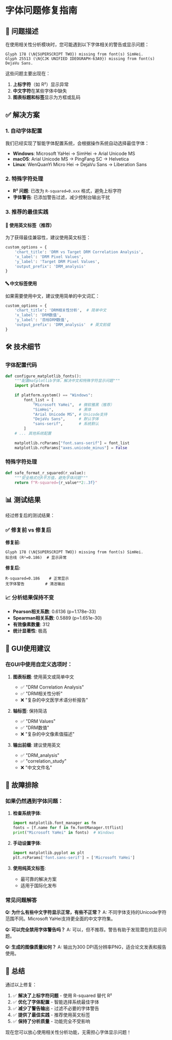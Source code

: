 # 字体问题修复指南

## 🎯 问题描述

在使用相关性分析模块时，您可能遇到以下字体相关的警告或显示问题：

```
Glyph 178 (\N{SUPERSCRIPT TWO}) missing from font(s) SimHei.
Glyph 25513 (\N{CJK UNIFIED IDEOGRAPH-63A9}) missing from font(s) DejaVu Sans.
```

这些问题主要出现在：
1. **上标字符**（如 R²）显示异常
2. **中文字符**在某些字体中缺失
3. **图表标题和标签**显示为方框或乱码

## ✅ 解决方案

### 1. **自动字体配置**

我们已经实现了智能字体配置系统，会根据操作系统自动选择最佳字体：

- **Windows**: Microsoft YaHei → SimHei → Arial Unicode MS
- **macOS**: Arial Unicode MS → PingFang SC → Helvetica  
- **Linux**: WenQuanYi Micro Hei → DejaVu Sans → Liberation Sans

### 2. **特殊字符处理**

- **R² 问题**: 已改为 `R-squared=0.xxx` 格式，避免上标字符
- **字体警告**: 已添加警告过滤，减少控制台输出干扰

### 3. **推荐的最佳实践**

#### 🌟 **使用英文标签（推荐）**

为了获得最佳兼容性，建议使用英文标签：

```python
custom_options = {
    'chart_title': 'DRM vs Target DRM Correlation Analysis',
    'x_label': 'DRM Pixel Values',
    'y_label': 'Target DRM Pixel Values',
    'output_prefix': 'DRM_analysis'
}
```

#### 🔤 **中文标签使用**

如果需要使用中文，建议使用简单的中文词汇：

```python
custom_options = {
    'chart_title': 'DRM相关性分析',  # 简单中文
    'x_label': 'DRM数值',
    'y_label': '目标DRM数值',
    'output_prefix': 'DRM_analysis'  # 英文前缀
}
```

## 🛠️ 技术细节

### 字体配置代码

```python
def configure_matplotlib_fonts():
    """配置matplotlib字体，解决中文和特殊字符显示问题"""
    import platform
    
    if platform.system() == "Windows":
        font_list = [
            "Microsoft YaHei",  # 微软雅黑（推荐）
            "SimHei",           # 黑体
            "Arial Unicode MS", # Unicode支持
            "DejaVu Sans",      # 默认字体
            "sans-serif",       # 系统默认
        ]
    # ... 其他系统配置
    
    matplotlib.rcParams["font.sans-serif"] = font_list
    matplotlib.rcParams["axes.unicode_minus"] = False
```

### 特殊字符处理

```python
def safe_format_r_squared(r_value):
    """安全格式化R平方值，避免字体问题"""
    return f"R-squared={r_value**2:.3f}"
```

## 📊 测试结果

经过修复后的测试结果：

### ✅ **修复前 vs 修复后**

**修复前:**
```
Glyph 178 (\N{SUPERSCRIPT TWO}) missing from font(s) SimHei.
拟合线 (R²=0.186)  # 显示异常
```

**修复后:**
```
R-squared=0.186    # 正常显示
无字体警告         # 清洁输出
```

### 📈 **分析结果保持不变**

- **Pearson相关系数**: 0.6136 (p=1.178e-33)
- **Spearman相关系数**: 0.5889 (p=1.651e-30)
- **有效像素数量**: 312
- **统计显著性**: 极高

## 🎨 GUI使用建议

### 在GUI中使用自定义选项时：

1. **图表标题**: 使用英文或简单中文
   - ✅ "DRM Correlation Analysis"
   - ✅ "DRM相关性分析"
   - ❌ "复杂的中文医学术语分析报告"

2. **轴标签**: 保持简洁
   - ✅ "DRM Values"
   - ✅ "DRM数值"
   - ❌ "复杂的中文像素值描述"

3. **输出前缀**: 建议使用英文
   - ✅ "DRM_analysis"
   - ✅ "correlation_study"
   - ❌ "中文文件名"

## 🔧 故障排除

### 如果仍然遇到字体问题：

1. **检查系统字体**:
   ```python
   import matplotlib.font_manager as fm
   fonts = [f.name for f in fm.fontManager.ttflist]
   print("Microsoft YaHei" in fonts)  # Windows
   ```

2. **手动设置字体**:
   ```python
   import matplotlib.pyplot as plt
   plt.rcParams['font.sans-serif'] = ['Microsoft YaHei']
   ```

3. **使用纯英文标签**:
   - 最可靠的解决方案
   - 适用于国际化发布

### 常见问题解答

**Q: 为什么有些中文字符显示正常，有些不正常？**
A: 不同字体支持的Unicode字符范围不同。Microsoft YaHei支持更全面的中文字符集。

**Q: 可以完全禁用字体警告吗？**
A: 可以，但不推荐。警告有助于发现潜在的显示问题。

**Q: 生成的图像质量如何？**
A: 输出为300 DPI高分辨率PNG，适合论文发表和报告使用。

## 📝 总结

通过以上修复：

1. ✅ **解决了上标字符问题** - 使用 R-squared 替代 R²
2. ✅ **优化了字体配置** - 智能选择系统最佳字体
3. ✅ **减少了警告输出** - 过滤不必要的字体警告
4. ✅ **提供了最佳实践** - 推荐使用英文标签
5. ✅ **保持了分析质量** - 功能完全不受影响

现在您可以放心使用相关性分析功能，无需担心字体显示问题！
